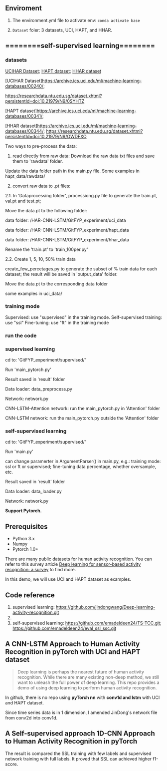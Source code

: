 ## Enviroment
1. The environment.yml file to activate env: `conda activate base` 


2. `Dataset` foler: 3 datasets, UCI, HAPT, and HHAR.

##  ========self-supervised learning========

### datasets
 [UCIHAR Dataset](https://archive.ics.uci.edu/ml/machine-learning-databases/00240/); 
 [HAPT dataset](https://archive.ics.uci.edu/ml/machine-learning-databases/00341/); 
 [HHAR dataset](https://archive.ics.uci.edu/ml/machine-learning-databases/00344/)

 [UCIHAR Dataset]https://archive.ics.uci.edu/ml/machine-learning-databases/00240/; 
 
 https://researchdata.ntu.edu.sg/dataset.xhtml?persistentId=doi:10.21979/N9/0SYHTZ

 [HAPT dataset]https://archive.ics.uci.edu/ml/machine-learning-databases/00341/; 

 [HHAR dataset]https://archive.ics.uci.edu/ml/machine-learning-databases/00344/; https://researchdata.ntu.edu.sg/dataset.xhtml?persistentId=doi:10.21979/N9/OWDFXO
 
Two ways to pre-process the data:

1. read directly from raw data: 
Download the raw data txt files and save them to 'rawdata' folder. 

Update the data folder path in the main.py file. Some examples in hapt_data/rawdata/

2. convert raw data to .pt files:

2.1. In 'Dataprocessing folder', processiong.py file to generate the train.pt, val.pt and test.pt; 

Move the data.pt to the following folder:

data folder: /HAR-CNN-LSTM/GitFYP_experiment/uci_data 

data folder: /HAR-CNN-LSTM/GitFYP_experiment/hapt_data 

data folder: /HAR-CNN-LSTM/GitFYP_experiment/hhar_data 
 
Rename the 'train.pt' to 'train_100per.py'

2.2. Create 1, 5, 10, 50% train data

create_few_percetages.py to generate the subset of % train data for each dataset; the result will be saved in 'output_data' folder.

Move the data.pt to the corresponding data folder

some examples in uci_data/


### training mode

Supervised: use "supervised" in the training mode.
Self-supervised training: use "ssl"
Fine-tuning: use "ft" in the training mode


### run the code 

###  supervised learning

cd to: 'GitFYP_experiment/supervised/'

Run 'main_pytorch.py'

Result saved in 'result' folder

Data loader: data_preprocess.py

Network: network.py

CNN-LSTM-Attention network: run the main_pytorch.py in 'Attention' folder


CNN-LSTM network: run the main_pytorch.py outside the 'Attention' folder


###  self-supervised learning
cd to: 'GitFYP_experiment/supervised/'

Run 'main.py'

can change paramerter in ArgumentParser() in main.py, e.g.: training mode: ssl or ft or supervised; fine-tuning data percentage, whether oversample, etc.

Result saved in 'result' folder

Data loader: data_loader.py

Network: network.py


**Support Pytorch.**

## Prerequisites
- Python 3.x
- Numpy
- Pytorch 1.0+

There are many public datasets for human activity recognition. You can refer to this survey article [Deep learning for sensor-based activity recognition: a survey](https://arxiv.org/abs/1707.03502) to find more.

In this demo, we will use UCI and HAPT dataset as examples. 


## Code reference
1. supervised learning: https://github.com/jindongwang/Deep-learning-activity-recognition.git
2. 
3. self-supervised learning: https://github.com/emadeldeen24/TS-TCC.git; https://github.com/emadeldeen24/eval_ssl_ssc.git





## A CNN-LSTM Approach to Human Activity Recognition in pyTorch with UCI and HAPT dataset

> Deep learning is perhaps the nearest future of human activity recognition. While there are many existing non-deep method, we still want to unleash the full power of deep learning. This repo provides a demo of using deep learning to perform human activity recognition.

In github, there is no repo using **pyTorch nn** with **conv1d and lstm** with UCI and HAPT dataset. 

Since time series data is in 1 dimension, I amended JinDong's network file from conv2d into conv1d. 


## A Self-supervised approach 1D-CNN Approach to Human Activity Recognition in pyTorch

The result is compared the SSL training with few labels and supervised network training with full labels. It proved that SSL can achieved higher f1-score. 





